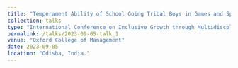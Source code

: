 ```yaml
---
title: "Temperament Ability of School Going Tribal Boys in Games and Sports"
collection: talks
type: "International Conference on Inclusive Growth through Multidiscplinary Research (ICIGMR-2023) & Award Ceremony"
permalink: /talks/2023-09-05-talk_1
venue: "Oxford College of Management"
date: 2023-09-05
location: "Odisha, India."
---
```

